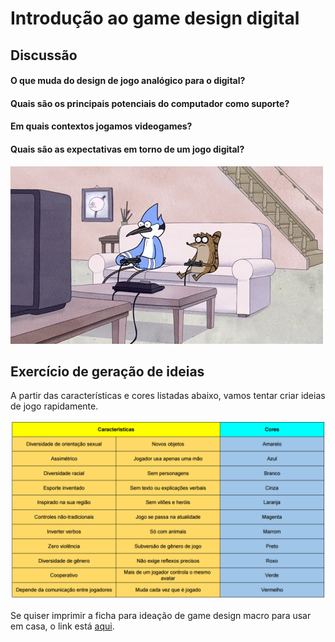 # Introdução ao game design digital

## Discussão

#### O que muda do design de jogo analógico para o digital?

#### Quais são os principais potenciais do computador como suporte?

#### Em quais contextos jogamos videogames?

#### Quais são as expectativas em torno de um jogo digital?

![](../imgs/gaming.gif)

## Exercício de geração de ideias

A partir das características e cores listadas abaixo, vamos tentar criar ideias de jogo rapidamente.

![](../imgs/geracao-ideias.png)

Se quiser imprimir a ficha para ideação de game design macro para usar em casa, o link está [aqui](../materiais/gd-macro.pdf).
